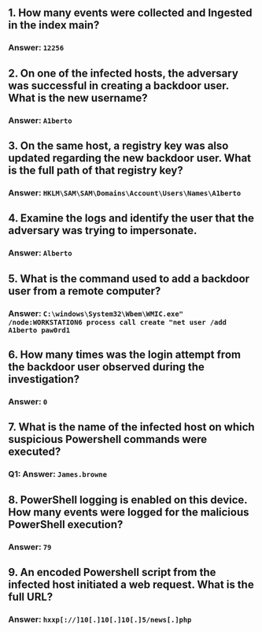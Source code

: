 



## 1. How many events were collected and Ingested in the index main?









###  **Answer:** `12256`

## 2. On one of the infected hosts, the adversary was successful in creating a backdoor user. What is the new username?






###  **Answer:** `A1berto`

## 3. On the same host, a registry key was also updated regarding the new backdoor user. What is the full path of that registry key?






###  **Answer:** `HKLM\SAM\SAM\Domains\Account\Users\Names\A1berto`

## 4. Examine the logs and identify the user that the adversary was trying to impersonate.






###  **Answer:** `Alberto`

## 5. What is the command used to add a backdoor user from a remote computer?






### **Answer:** `C:\windows\System32\Wbem\WMIC.exe" /node:WORKSTATION6 process call create "net user /add A1berto paw0rd1`

## 6. How many times was the login attempt from the backdoor user observed during the investigation?



### **Answer:** `0`

## 7. What is the name of the infected host on which suspicious Powershell commands were executed?





### Q1: **Answer:** `James.browne`

## 8. PowerShell logging is enabled on this device. How many events were logged for the malicious PowerShell execution?






### **Answer:** `79`

## 9. An encoded Powershell script from the infected host initiated a web request. What is the full URL?








### **Answer:** `hxxp[://]10[.]10[.]10[.]5/news[.]php`

















